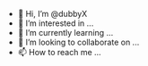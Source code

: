 - 👋 Hi, I’m @dubbyX
- 👀 I’m interested in ...
- 🌱 I’m currently learning ...
- 💞️ I’m looking to collaborate on ...
- 📫 How to reach me ...

<!---
dubbyX/dubbyX is a ✨ special ✨ repository because its `README.md` (this file) appears on your GitHub profile.
You can click the Preview link to take a look at your changes.
--->
